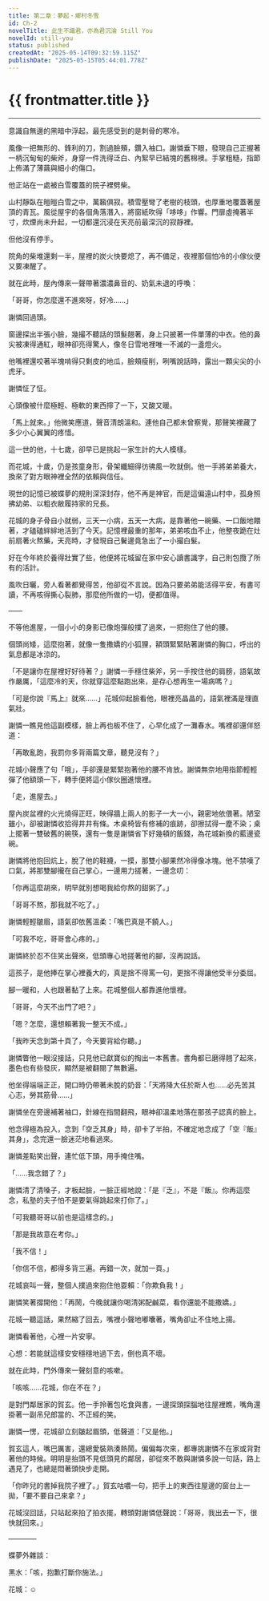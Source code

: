 ```yaml
---
title: 第二章：夢起・鄉村冬雪
id: Ch-2
novelTitle: 此生不識君，亦為君沉淪 Still You
novelId: still-you
status: published
createdAt: "2025-05-14T09:32:59.115Z"
publishDate: "2025-05-15T05:44:01.778Z"
---
```


# {{ frontmatter.title }}

<script setup>
import { useData } from 'vitepress'
const { frontmatter } = useData()
// 如果需要 withBase，可以取消註解下一行
// import { withBase } from 'vitepress'
</script>

---

意識自無邊的黑暗中浮起，最先感受到的是刺骨的寒冷。

風像一把無形的、鋒利的刀，割過臉頰，鑽入袖口。謝憐垂下眼，發現自己正握著一柄沉甸甸的柴斧，身穿一件洗得泛白、內絮早已結塊的舊棉襖。手掌粗糙，指節上佈滿了薄繭與細小的傷口。

他正站在一處被白雪覆蓋的院子裡劈柴。

山村靜臥在皚皚白雪之中，萬籟俱寂。積雪壓彎了老樹的枝頭，也厚重地覆蓋著屋頂的青瓦。風從屋宇的各個角落潛入，將窗紙吹得「哆哆」作響。門扉虛掩著半寸，炊煙尚未升起，一切都還沉浸在天亮前最深沉的寂靜裡。

但他沒有停手。

院角的柴堆還剩一半，屋裡的炭火快要熄了，再不備足，夜裡那個怕冷的小傢伙便又要凍醒了。

就在此時，屋內傳來一聲帶著濃濃鼻音的、奶氣未退的呼喚：

「哥哥，你怎麼還不進來呀，好冷……」

謝憐回過頭。

窗邊探出半張小臉，幾撮不聽話的頭髮翹著，身上只披著一件單薄的中衣。他的鼻尖被凍得通紅，眼神卻亮得驚人，像冬日雪地裡唯一不滅的一盞燈火。

他嘴裡還咬著半塊啃得只剩皮的地瓜，臉頰瘦削，咧嘴說話時，露出一顆尖尖的小虎牙。

謝憐怔了怔。

心頭像被什麼極輕、極軟的東西擰了一下，又酸又暖。

「馬上就來。」他微笑應道，聲音清朗溫和。連他自己都未曾察覺，那聲笑裡藏了多少小心翼翼的疼惜。

這一世的他，十七歲，卻早已是挑起一家生計的大人模樣。

而花城，十歲，仍是孩童身形，骨架纖細得彷彿風一吹就倒。他一手將弟弟養大，換來了對方眼神裡全然的依賴與信任。

現世的記憶已被蝶夢的規則深深封存，他不再是神官，而是這偏遠山村中，孤身照拂幼弟、以粗衣敝履持家的兄長。

花城的身子骨自小就弱，三天一小病，五天一大病，是靠著他一碗藥、一口飯地餵著，才磕磕絆絆地活到了今天。記憶裡最重的那年，弟弟咳血不止，他整夜跪在灶前扇著火熬藥，天亮時，才發現自己鬢邊竟急出了一小撮白髮。

好在今年終於養得壯實了些，他便將花城留在家中安心讀書識字，自己則包攬了所有的活計。

風吹日曬，旁人看著都覺得苦，他卻從不言說。因為只要弟弟能活得平安，有書可讀，不再咳得撕心裂肺，那麼他所做的一切，便都值得。

——

不等他進屋，一個小小的身影已像炮彈般撲了過來，一把抱住了他的腰。

個頭尚矮，這麼抱著，就像一隻撒嬌的小狐狸，額頭緊緊貼著謝憐的胸口，呼出的氣息都是冰涼的。

「不是讓你在屋裡好好待著？」謝憐一手穩住柴斧，另一手按住他的肩膀，語氣故作嚴厲，「這麼冷的天，你就穿這麼點跑出來，是存心想再生一場病嗎？」

「可是你說『馬上』就來……」花城仰起臉看他，眼裡亮晶晶的，語氣裡滿是理直氣壯。

謝憐一瞧見他這副模樣，臉上再也板不住了，心早化成了一灘春水。嘴裡卻還佯怒道：

「再敢亂跑，我罰你多背兩篇文章，聽見沒有？」

花城小聲應了句「哦」，手卻還是緊緊抱著他的腰不肯放。謝憐無奈地用指節輕輕彈了他額頭一下，轉手便將這小傢伙圈進懷裡。

「走，進屋去。」

屋內炭盆裡的火光燒得正旺，映得牆上兩人的影子一大一小，親密地依偎著。陋室雖小，卻被謝憐收拾得井井有條。木桌椅皆有修補的痕跡，卻擦拭得一塵不染；桌上擺著一雙破舊的碗筷，還有一隻是謝憐省下好幾頓的飯錢，為花城新換的藍邊瓷碗。

謝憐將他抱回炕上，脫了他的鞋襪，一摸，那雙小腳果然冷得像冰塊。他不禁嘆了口氣，將那雙腳攏在自己掌心，一邊用力搓著，一邊念叨：

「你再這麼胡來，明早就別想喝我給你熬的甜粥了。」

「哥哥不熬，那我就不吃了。」

謝憐輕輕皺眉，語氣卻依舊溫柔：「嘴巴真是不饒人。」

「可我不吃，哥哥會心疼的。」

謝憐終於忍不住笑出聲來，低頭專心地搓著他的腳，沒再說話。

這孩子，是他捧在掌心裡養大的，真是捨不得罵一句，更捨不得讓他受半分委屈。

腳一暖和，人也跟著黏了上來。花城整個人都靠進他懷裡。

「哥哥，今天不出門了吧？」

「嗯？怎麼，還想賴著我一整天不成。」

「我昨天念到第十頁了，今天要背給你聽。」

謝憐瞥他一眼沒接話，只見他已獻寶似的掏出一本舊書。書角都已磨得翹了起來，墨色也有些發灰，顯然是被翻閱了無數遍。

他坐得端端正正，開口時仍帶著未脫的奶音：「天將降大任於斯人也……必先苦其心志，勞其筋骨……」

謝憐坐在旁邊補著袖口，針線在指間翻飛，眼神卻溫柔地落在那孩子認真的臉上。

他念得極為投入，念到「空乏其身」時，卻卡了半拍，不確定地念成了「空『飯』其身」，念完還一臉迷茫地看過來。

謝憐差點笑出聲，連忙低下頭，用手掩住嘴。

「……我念錯了？」

謝憐清了清嗓子，才板起臉，一臉正經地說：「是『乏』，不是『飯』。你再這麼念，私塾的夫子怕不是要氣得跳起來打你了。」

「可我聽哥哥以前也是這樣念的。」

「那是我故意在考你。」

「我不信！」

「你信不信，都得多背三遍。再錯一次，就加一頁。」

花城哀叫一聲，整個人撲過來抱住他耍賴：「你欺負我！」

謝憐笑著撐開他：「再鬧，今晚就讓你喝清粥配鹹菜，看你還能不能撒嬌。」

花城一聽這話，果然縮了回去，嘴裡小聲地嘟囔著，嘴角卻止不住地上揚。

謝憐看著他，心裡一片安寧。

心想：若能就這樣安安穩穩地過下去，倒也真不壞。

就在此時，門外傳來一聲刻意的咳嗽。

「咳咳……花城，你在不在？」

是對門鄰居家的賀玄。他一手拎著包吃食與書，一邊探頭探腦地往屋裡瞧，嘴角還掛著一副吊兒郎當的、不正經的笑。

謝憐一愣，花城卻立刻皺起眉頭，低聲道：「又是他。」

賀玄這人，嘴巴厲害，還總愛裝熟湊熱鬧。偏偏每次來，都專挑謝憐不在家或背對著他的時候。明明是抬頭不見低頭見的鄰居，卻從來不敢與謝憐多說一句話，路上遇見了，也總是悶著頭快步走開。

「你昨兒的書掉我院子裡了。」賀玄咕噥一句，把手上的東西往屋邊的窗台上一拋，「要不要自己來拿？」

花城沒回話，只站起來拍了拍衣擺，轉頭對謝憐低聲說：「哥哥，我出去一下，很快就回來。」

————

蝶夢外雜談：

黑水：「咳，抱歉打斷你施法。」

花城：☺️
